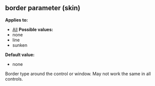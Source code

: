 ## border parameter (skin)
**Applies to:**
+   [All](/ref/%7Bskin%7D/control.md) <!-- -->
**Possible values:**
+   none
+   line
+   sunken
<!-- -->
**Default value:**
+   none


Border type around the control or window. May not work the same
in all controls.